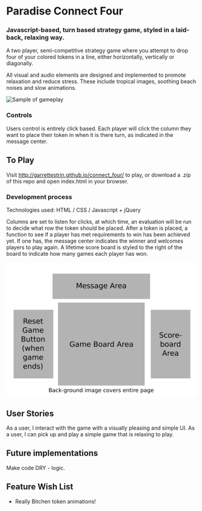 # Paradise Connect Four

### Javascript-based, turn based strategy game, styled in a laid-back, relaxing way.

A two player, semi-competitive strategy game where you attempt to drop four of your colored tokens in a line, either horizontally, vertically or diagonally.  

All visual and audio elements are designed and implemented to promote relaxation and reduce stress.  These include tropical images, soothing beach noises and slow animations.

![Sample of gameplay](./sample_image.png)

### Controls

Users control is entirely click based.  Each player will click the column they want to place their token in when it is there turn, as indicated in the message center.

## To Play

Visit http://garrettestrin.github.io/connect_four/ to play, or download a .zip of this repo and open index.html in your browser.

### Development process

Technologies used: HTML / CSS / Javascript + jQuery

Columns are set to listen for clicks, at which time, an evaluation will be run to decide what row the token should be placed.  After a token is placed, a function to see if a player has met requirements to win has been achieved yet.  If one has, the message center indicates the winner and welcomes players to play again.  A lifetime score board is styled to the right of the board to indicate how many games each player has won.

![Mockup of layout](./sample_image2.png)

## User Stories

As a user, I interact with the game with a visually pleasing and simple UI.
As a user, I can pick up and play a simple game that is relaxing to play.

## Future implementations

Make code DRY - logic.

## Feature Wish List

* Really Bitchen token animations!
